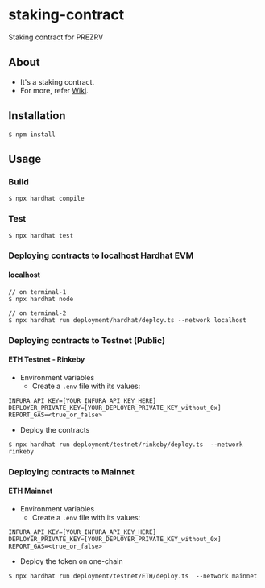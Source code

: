 # staking-contract
Staking contract for PREZRV

## About
* It's a staking contract.
* For more, refer [Wiki](./docs/wiki).

## Installation
```console
$ npm install
```

## Usage

### Build
```console
$ npx hardhat compile
```

### Test
```console
$ npx hardhat test
```

### Deploying contracts to localhost Hardhat EVM
#### localhost
```console
// on terminal-1
$ npx hardhat node

// on terminal-2
$ npx hardhat run deployment/hardhat/deploy.ts --network localhost
```


### Deploying contracts to Testnet (Public)
#### ETH Testnet - Rinkeby
* Environment variables
	- Create a `.env` file with its values:
```
INFURA_API_KEY=[YOUR_INFURA_API_KEY_HERE]
DEPLOYER_PRIVATE_KEY=[YOUR_DEPLOYER_PRIVATE_KEY_without_0x]
REPORT_GAS=<true_or_false>
```

* Deploy the contracts
```console
$ npx hardhat run deployment/testnet/rinkeby/deploy.ts  --network rinkeby
```

### Deploying contracts to Mainnet
#### ETH Mainnet
* Environment variables
	- Create a `.env` file with its values:
```
INFURA_API_KEY=[YOUR_INFURA_API_KEY_HERE]
DEPLOYER_PRIVATE_KEY=[YOUR_DEPLOYER_PRIVATE_KEY_without_0x]
REPORT_GAS=<true_or_false>
```

* Deploy the token on one-chain
```console
$ npx hardhat run deployment/testnet/ETH/deploy.ts  --network mainnet
```
